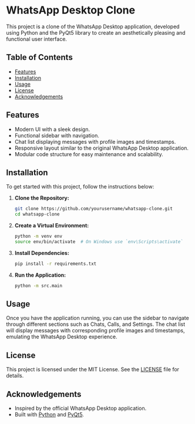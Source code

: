 # WhatsApp Desktop Clone

This project is a clone of the WhatsApp Desktop application, developed using Python and the PyQt5 library to create an aesthetically pleasing and functional user interface.

## Table of Contents

- [Features](#features)
- [Installation](#installation)
- [Usage](#usage)
- [License](#license)
- [Acknowledgements](#acknowledgements)

## Features

- Modern UI with a sleek design.
- Functional sidebar with navigation.
- Chat list displaying messages with profile images and timestamps.
- Responsive layout similar to the original WhatsApp Desktop application.
- Modular code structure for easy maintenance and scalability.

## Installation

To get started with this project, follow the instructions below:

1. **Clone the Repository:**
    ```sh
    git clone https://github.com/yourusername/whatsapp-clone.git
    cd whatsapp-clone
    ```

2. **Create a Virtual Environment:**
    ```sh
    python -m venv env
    source env/bin/activate  # On Windows use `env\Scripts\activate`
    ```

3. **Install Dependencies:**
    ```sh
    pip install -r requirements.txt
    ```

4. **Run the Application:**
    ```sh
    python -m src.main
    ```

## Usage

Once you have the application running, you can use the sidebar to navigate through different sections such as Chats, Calls, and Settings. The chat list will display messages with corresponding profile images and timestamps, emulating the WhatsApp Desktop experience.

## License

This project is licensed under the MIT License. See the [LICENSE](LICENSE) file for details.

## Acknowledgements

- Inspired by the official WhatsApp Desktop application.
- Built with [Python](https://www.python.org/) and [PyQt5](https://riverbankcomputing.com/software/pyqt/intro).
